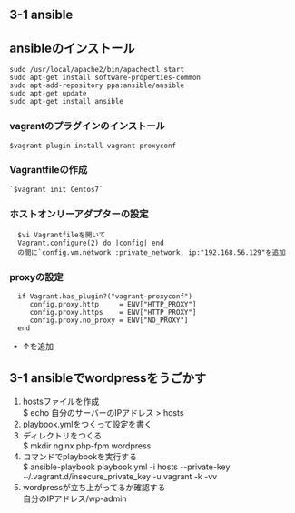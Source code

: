 ## 3-1 ansible

## ansibleのインストール  

    sudo /usr/local/apache2/bin/apachectl start                            
    sudo apt-get install software-properties-common
    sudo apt-add-repository ppa:ansible/ansible
    sudo apt-get update
    sudo apt-get install ansible

### vagrantのプラグインのインストール
    $vagrant plugin install vagrant-proxyconf  
    
### Vagrantfileの作成
    `$vagrant init Centos7`
### ホストオンリーアダプターの設定
      $vi Vagrantfileを開いて
      Vagrant.configure(2) do |config| end
      の間に`config.vm.network :private_network, ip:"192.168.56.129"を追加
### proxyの設定
  
      if Vagrant.has_plugin?("vagrant-proxyconf")
         config.proxy.http     = ENV["HTTP_PROXY"]
         config.proxy.https    = ENV["HTTP_PROXY"]
         config.proxy.no_proxy = ENV["NO_PROXY"]
      end  
- ↑を追加  

## 3-1 ansibleでwordpressをうごかす

1. hostsファイルを作成  
   $ echo 自分のサーバーのIPアドレス > hosts  
2. playbook.ymlをつくって設定を書く
3. ディレクトリをつくる  
   $ mkdir nginx php-fpm wordpress   
4. コマンドでplaybookを実行する  
   $ ansible-playbook playbook.yml -i hosts  --private-key ~/.vagrant.d/insecure_private_key -u vagrant -k -vv
5. wordpressが立ち上がってるか確認する  
   自分のIPアドレス/wp-admin

